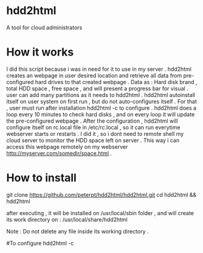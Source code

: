 # hdd2html
A tool for cloud administrators

# How it works
I did this script because i was in need for it to use in my server .
hdd2html creates an webpage in user desired location and retrieve all data from pre-configured hard drives to that
created webpage .
Data as : Hard disk brand , total HDD space , free space , and will present a progress bar for visual .
user can add many partitions as it needs to hdd2html .
hdd2html autoinstall itself on user system on first run , but do not auto-configures itself .
For that , user must run after installation hdd2html -c to configure .
hdd2html does a loop every 10 minutes to check hard disks , and on every loop it will update the pre-configured webpage .
After the configuration , hdd2html will configure itself on rc.local file in /etc/rc.local , so it can run everytime
webserver starts or restarts .
I did it , so i dont need to remote shell my cloud server to monitor the HDD space left on server .
This way i can access this webpage remotely on my webserver http://myserver.com/somedir/space.html .

# How to install
git clone https://github.com/peterpt/hdd2html/hdd2html.git
cd hdd2html && hdd2html

after executing , it will be installed on /usr/local/sbin folder , and will create its work directory on :
/usr/local/share/hdd2html

Note : Do not delete any file inside its working directory .

#To configure
hdd2html -c



